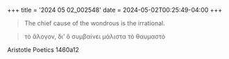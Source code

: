 +++
title = '2024 05 02_002548'
date = 2024-05-02T00:25:49-04:00
+++

> The chief cause of the wondrous is the irrational.

> τὸ ἄλογον, δι’ ὃ συμβαίνει μάλιστα τὸ θαυμαστό

Aristotle Poetics 1460a12